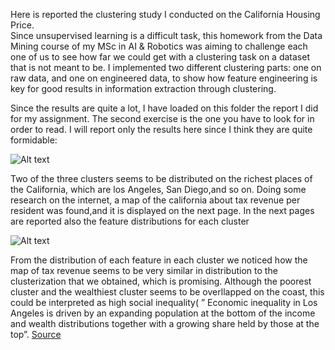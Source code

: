 Here is reported the clustering study I conducted on the California Housing Price.  
Since unsupervised learning is a difficult task, this homework from the Data Mining course of my MSc in AI & Robotics was aiming to challenge each one of us to see how far we could get with a clustering task on a dataset that is not meant to be.
I implemented two different clustering parts: one on raw data, and one on engineered data, to show how feature engineering is key for good results in information extraction through clustering.

Since the results are quite a lot, I have loaded on this folder the report I did for my assignment. The second exercise is the one you have to look for in order to read. I will report only the results here since I think they are quite formidable:

![Alt text](https://i.gyazo.com/f15f2cc1c2828832aeffd9d086cb48c3.png)



Two of the three clusters seems
to be distributed on the richest places of the California, which are los Angeles,
San Diego,and so on.
Doing some research on the internet, a map of the california about tax revenue
per resident was found,and it is displayed on the next page. In the next pages
are reported also the feature distributions for each cluster  


![Alt text](https://i.gyazo.com/cfea345d99410b49885b53924b01c758.png)


From the distribution of each feature in each cluster we noticed how the map of tax revenue seems to be very similar in distribution to the clusterization that we obtained, which is
promising. Although the poorest cluster and the wealthiest cluster seems to
be overllapped on the coast, this could be interpreted as high social inequality(
” Economic inequality in Los Angeles is driven by an expanding population
at the bottom of the income and wealth distributions together with a growing
share held by those at the top”.  [Source](https://knowledge.luskin.ucla.edu/wp-content/uploads/2018/01/Haynes-Report_WideningDivide_Ong_UCLA_1.3.2017.pdf)

